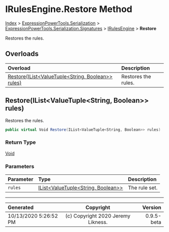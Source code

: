 ﻿# IRulesEngine.Restore Method

[Index](../index.md) > [ExpressionPowerTools.Serialization](ExpressionPowerTools.Serialization.a.md) > [ExpressionPowerTools.Serialization.Signatures](ExpressionPowerTools.Serialization.Signatures.n.md) > [IRulesEngine](ExpressionPowerTools.Serialization.Signatures.IRulesEngine.i.md) > **Restore**

Restores the rules.

## Overloads

| Overload | Description |
| :-- | :-- |
| [Restore(IList&lt;ValueTuple&lt;String, Boolean>> rules)](#restoreilistvaluetuplestring-boolean-rules) | Restores the rules. |
## Restore(IList&lt;ValueTuple&lt;String, Boolean>> rules)

Restores the rules.

```csharp
public virtual Void Restore(IList<ValueTuple<String, Boolean>> rules)
```

### Return Type

 [Void](https://docs.microsoft.com/dotnet/api/system.void) 

### Parameters

| Parameter | Type | Description |
| :-- | :-- | :-- |
| `rules` | [IList&lt;ValueTuple&lt;String, Boolean>>](https://docs.microsoft.com/dotnet/api/system.collections.generic.ilist-1) | The rule set. |



---

| Generated | Copyright | Version |
| :-- | :-: | --: |
| 10/13/2020 5:26:52 PM | (c) Copyright 2020 Jeremy Likness. | 0.9.5-beta |
